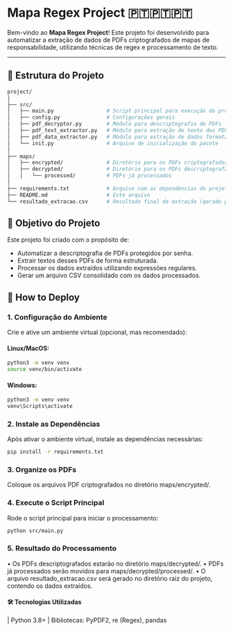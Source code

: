 # **Mapa Regex Project** 🇵🇹🇵🇹🇵🇹

Bem-vindo ao **Mapa Regex Project**! Este projeto foi desenvolvido para automatizar a extração de dados de PDFs criptografados de mapas de responsabilidade, utilizando técnicas de regex e processamento de texto.

---

## **📂 Estrutura do Projeto**
```bash
project/
│
├── src/
│   ├── main.py                 # Script principal para execução do projeto
│   ├── config.py               # Configurações gerais
│   ├── pdf_decryptor.py        # Módulo para descriptografia de PDFs
│   ├── pdf_text_extractor.py   # Módulo para extração de texto dos PDFs
│   ├── pdf_data_extractor.py   # Módulo para extração de dados formatados usando regex
│   └── init.py                 # Arquivo de inicialização do pacote
│
├── maps/
│   ├── encrypted/              # Diretório para os PDFs criptografados
│   ├── decrypted/              # Diretório para os PDFs descriptografados
│   │   └── processed/          # PDFs já processados
│
├── requirements.txt            # Arquivo com as dependências do projeto
├── README.md                   # Este arquivo
└── resultado_extracao.csv      # Resultado final da extração (gerado pelo script)
```

## **🎯 Objetivo do Projeto**

Este projeto foi criado com o propósito de:

- Automatizar a descriptografia de PDFs protegidos por senha.
- Extrair textos desses PDFs de forma estruturada.
- Processar os dados extraídos utilizando expressões regulares.
- Gerar um arquivo CSV consolidado com os dados processados.


## **🔮 How to Deploy**

### 1. Configuração do Ambiente

Crie e ative um ambiente virtual (opcional, mas recomendado):

#### Linux/MacOS:
```bash
python3 -m venv venv
source venv/bin/activate
```

#### Windows:
```bash
python3 -m venv venv
venv\Scripts\activate
```

### 2. Instale as Dependências

Após ativar o ambiente virtual, instale as dependências necessárias:
```bash
pip install -r requirements.txt
```

### 3. Organize os PDFs

Coloque os arquivos PDF criptografados no diretório maps/encrypted/.

### 4. Execute o Script Principal

Rode o script principal para iniciar o processamento:
```bash
python src/main.py
```

### 5. Resultado do Processamento
•	Os PDFs descriptografados estarão no diretório maps/decrypted/.
•	PDFs já processados serão movidos para maps/decrypted/processed/.
•	O arquivo resultado_extracao.csv será gerado no diretório raiz do projeto, contendo os dados extraídos.

#### 🛠️ Tecnologias Utilizadas 
| Python 3.8+ | Bibliotecas: PyPDF2, re (Regex), pandas